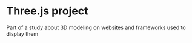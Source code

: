 ﻿# Three.js project
 
 Part of a study about 3D modeling on websites and frameworks used to display them
